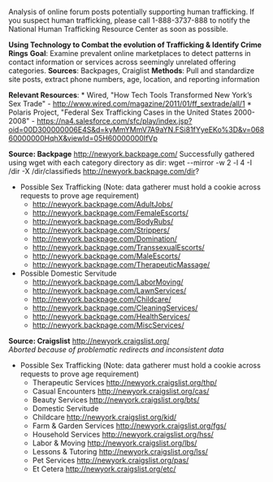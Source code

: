 Analysis of online forum posts potentially supporting human trafficking.
If you suspect human trafficking, please call 1-888-3737-888 to notify the National Human Trafficking Resource Center as soon as possible.

**Using Technology to Combat the evolution of Trafficking & Identify Crime Rings**
**Goal**: Examine prevalent online marketplaces to detect patterns in contact information or services across seemingly unrelated offering categories.
**Sources**: Backpages, Craiglist
**Methods**: Pull and standardize site posts, extract phone numbers, age, location, and reporting information

**Relevant Resources**: 
    * Wired, "How Tech Tools Transformed New York’s Sex Trade" - http://www.wired.com/magazine/2011/01/ff_sextrade/all/1
    * Polaris Project, "Federal Sex Trafficking Cases in the United States 2000-2008" - https://na4.salesforce.com/sfc/play/index.jsp?oid=00D300000006E4S&d=kyMmYMmV7A9aYN.FSi81fYyeEKo%3D&v=06860000000HqhX&viewId=05H60000000IfVp

**Source: Backpage**	http://newyork.backpage.com/
Successfully gathered using wget with each category directory as dir:
    wget --mirror -w 2 -l 4 -I /dir -X /dir/classifieds http://newyork.backpage.com/dir? 
* Possible Sex Trafficking (Note: data gatherer must hold a cookie across requests to prove age requirement)
    * http://newyork.backpage.com/AdultJobs/
    * http://newyork.backpage.com/FemaleEscorts/
    * http://newyork.backpage.com/BodyRubs/
    * http://newyork.backpage.com/Strippers/
    * http://newyork.backpage.com/Domination/
    * http://newyork.backpage.com/TranssexualEscorts/
    * http://newyork.backpage.com/MaleEscorts/
    * http://newyork.backpage.com/TherapeuticMassage/
* Possible Domestic Servitude
    * http://newyork.backpage.com/LaborMoving/
    * http://newyork.backpage.com/LawnServices/
    * http://newyork.backpage.com/Childcare/
    * http://newyork.backpage.com/CleaningServices/
    * http://newyork.backpage.com/HealthServices/
    * http://newyork.backpage.com/MiscServices/

**Source: Craigslist**	http://newyork.craigslist.org/		
*Aborted because of problematic redirects and inconsistent data*

* Possible Sex Trafficking (Note: data gatherer must hold a cookie across requests to prove age requirement)
    * Therapeutic Services http://newyork.craigslist.org/thp/
    * Casual Encounters http://newyork.craigslist.org/cas/
    * Beauty Services http://newyork.craigslist.org/bts/
    * Domestic Servitude
    * Childcare http://newyork.craigslist.org/kid/
    * Farm & Garden Services http://newyork.craigslist.org/fgs/
    * Household Services http://newyork.craigslist.org/hss/
    * Labor & Moving http://newyork.craigslist.org/lbs/
    * Lessons & Tutoring http://newyork.craigslist.org/lss/
    * Pet Services http://newyork.craigslist.org/pas/
    * Et Cetera http://newyork.craigslist.org/etc/